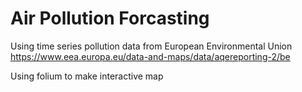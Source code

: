 # Air Pollution Forcasting

Using time series pollution data from European Environmental Union
https://www.eea.europa.eu/data-and-maps/data/aqereporting-2/be

Using folium to make interactive map
